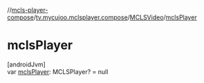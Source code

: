 //[mcls-player-compose](../../../index.md)/[tv.mycujoo.mclsplayer.compose](../index.md)/[MCLSVideo](index.md)/[mclsPlayer](mcls-player.md)

# mclsPlayer

[androidJvm]\
var [mclsPlayer](mcls-player.md): MCLSPlayer? = null
